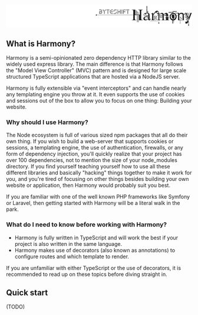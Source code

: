![](./docs/harmony-header.png)

## What is Harmony?

Harmony is a semi-opinionated zero dependency HTTP library similar to the widely
used express library. The main difference is that Harmony follows the "Model
View Controller" (MVC) pattern and is designed for large scale structured
TypeScript applications that are hosted via a NodeJS server.

Harmony is fully extensible via "event interceptors" and can handle nearly any
templating engine you throw at it. It even supports the use of cookies and
sessions out of the box to allow you to focus on one thing: Building your
website.

### Why should I use Harmony?

The Node ecosystem is full of various sized npm packages that all do their own
thing. If you wish to build a web-server that supports cookies or sessions, a
templating engine, the use of authentication, firewalls, or any form of
dependency injection, you'll quickly realize that your project has over 100
dependencies, not to mention the size of your node_modules directory. If you
find yourself teaching yourself how to use all these different libraries and
basically "hacking" things together to make it work for you, and you're tired of
focusing on other things besides building your own website or application, then
Harmony would probably suit you best.

If you are familiar with one of the well known PHP frameworks like Symfony or
Laravel, then getting started with Harmony will be a literal walk in the park.

### What do I need to know before working with Harmony?

 - Harmony is fully written in TypeScript and will work the best if your project
   is also written in the same language.
 - Harmony makes use of decorators (also known as annotations) to configure
   routes and which template to render.
   
If you are unfamiliar with either TypeScript or the use of decorators, it is
recommended to read up on these topics before diving straight in.

## Quick start

(TODO)
